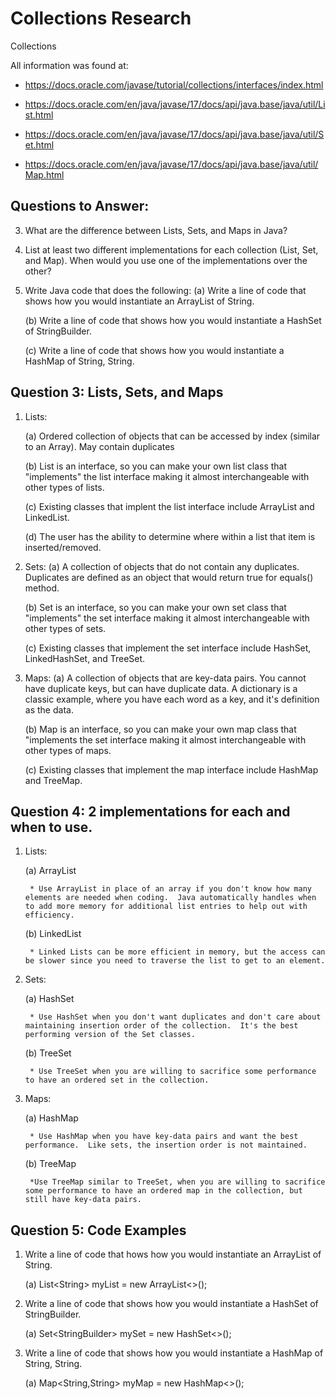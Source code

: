 # Collections Research
Collections

All information was found at:

* https://docs.oracle.com/javase/tutorial/collections/interfaces/index.html

* https://docs.oracle.com/en/java/javase/17/docs/api/java.base/java/util/List.html

* https://docs.oracle.com/en/java/javase/17/docs/api/java.base/java/util/Set.html

* https://docs.oracle.com/en/java/javase/17/docs/api/java.base/java/util/Map.html


## Questions to Answer:
3. What are the difference between Lists, Sets, and Maps in Java?

4. List at least two different implementations for each collection (List, Set, and Map).  When would you use one of the implementations over the other?

5. Write Java code that does the following:
    (a) Write a line of code that shows how you would instantiate an ArrayList of String.

    (b) Write a line of code that shows how you would instantiate a HashSet of StringBuilder.

    (c) Write a line of code that shows how you would instantiate a HashMap of String, String.

## Question 3: Lists, Sets, and Maps
1. Lists: 

    (a) Ordered collection of objects that can be accessed by index (similar to an Array).  May contain duplicates

    (b) List is an interface, so you can make your own list class that "implements" the list interface making it almost interchangeable with other types of lists.

    (c) Existing classes that implent the list interface include ArrayList and LinkedList.

    (d) The user has the ability to determine where within a list that item is inserted/removed.

2. Sets:
    (a) A collection of objects that do not contain any duplicates.  Duplicates are defined as an object that would return true for equals() method.

    (b) Set is an interface, so you can make your own set class that "implements" the set interface making it almost interchangeable with other types of sets.

    (c) Existing classes that implement the set interface include HashSet, LinkedHashSet, and TreeSet.

3. Maps:
    (a) A collection of objects that are key-data pairs.  You cannot have duplicate keys, but can have duplicate data.  A dictionary is a classic example, where you have each word as a key, and it's definition as the data.

    (b) Map is an interface, so you can make your own map class that "implements the set interface making it almost interchangeable with other types of maps.

    (c) Existing classes that implement the map interface include HashMap and TreeMap.

## Question 4: 2 implementations for each and when to use.
1. Lists:

    (a) ArrayList
        
        * Use ArrayList in place of an array if you don't know how many elements are needed when coding.  Java automatically handles when to add more memory for additional list entries to help out with efficiency.

    (b) LinkedList

        * Linked Lists can be more efficient in memory, but the access can be slower since you need to traverse the list to get to an element.
2. Sets:

    (a) HashSet

        * Use HashSet when you don't want duplicates and don't care about maintaining insertion order of the collection.  It's the best performing version of the Set classes.

    (b) TreeSet

        * Use TreeSet when you are willing to sacrifice some performance to have an ordered set in the collection.
3. Maps:

    (a) HashMap

        * Use HashMap when you have key-data pairs and want the best performance.  Like sets, the insertion order is not maintained.

    (b) TreeMap

        *Use TreeMap similar to TreeSet, when you are willing to sacrifice some performance to have an ordered map in the collection, but still have key-data pairs.

## Question 5: Code Examples
1. Write a line of code that hows how you would instantiate an ArrayList of String.

    (a) List\<String> myList = new ArrayList<>();
2. Write a line of code that shows how you would instantiate a HashSet of StringBuilder.

    (a) Set\<StringBuilder> mySet = new HashSet<>();
3. Write a line of code that shows how you would instantiate a HashMap of String, String.

    (a) Map\<String,String> myMap = new HashMap<>();